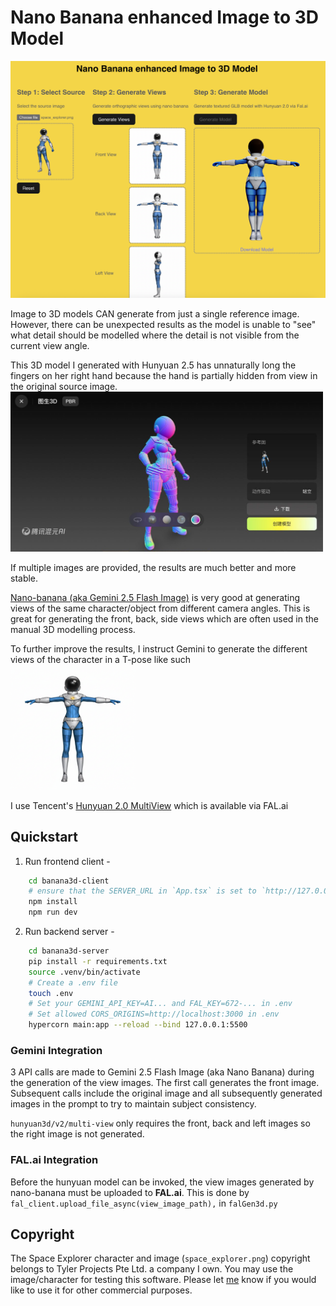 # Nano Banana enhanced Image to 3D Model
![Preview of the UI](./images/banana-to-3d-ui.png)

Image to 3D models CAN generate from just a single reference image. However, there can be unexpected results as the model is unable to "see" what detail should be modelled where the detail is not visible from the current view angle.

This 3D model I generated with Hunyuan 2.5 has unnaturally long the fingers on her right hand because the hand is partially hidden from view in the original source image.  <img src="./images/hunyun25-uv-long fingers.jpg" alt="drawing" width="500"/>  

If multiple images are provided, the results are much better and more stable.

[Nano-banana (aka Gemini 2.5 Flash Image)](https://nanobanana.ai/) is very good at generating views of the same character/object from different camera angles. This is great for generating the front, back, side views which are often used in the manual 3D modelling process. 

To further improve the results, I instruct Gemini to generate the different views of the character in a T-pose like such  
<img src="./images/generated_tpose1.png" alt="drawing" width="200"/>

I use Tencent's [Hunyuan 2.0 MultiView](https://fal.ai/models/fal-ai/hunyuan3d/v2/multi-view) which is available via FAL.ai

## Quickstart

1. Run frontend client - 
```bash
    cd banana3d-client
    # ensure that the SERVER_URL in `App.tsx` is set to `http://127.0.0.1:5500`
    npm install
    npm run dev
```

2. Run backend server -
```bash
    cd banana3d-server
    pip install -r requirements.txt
    source .venv/bin/activate
    # Create a .env file
    touch .env
    # Set your GEMINI_API_KEY=AI... and FAL_KEY=672-... in .env
    # Set allowed CORS_ORIGINS=http://localhost:3000 in .env
    hypercorn main:app --reload --bind 127.0.0.1:5500
```


### Gemini Integration

3 API calls are made to Gemini 2.5 Flash Image (aka Nano Banana) during the generation of the view images. 
The first call generates the front image. Subsequent calls include the original image and all subsequently generated images in the prompt to try to maintain subject consistency. 

`hunyuan3d/v2/multi-view` only requires the front, back and left images so the right image is not generated.


### FAL.ai Integration

Before the hunyuan model can be invoked, the view images generated by nano-banana must be uploaded to **FAL.ai**. This is done by `fal_client.upload_file_async(view_image_path),` in `falGen3d.py`


## Copyright
The Space Explorer character and image (`space_explorer.png`) copyright belongs to Tyler Projects Pte Ltd. a company I own. You may use the image/character for testing this software. Please let [me](https://www.linkedin.com/in/leonard-lin/) know if you would like to use it for other commercial purposes. 